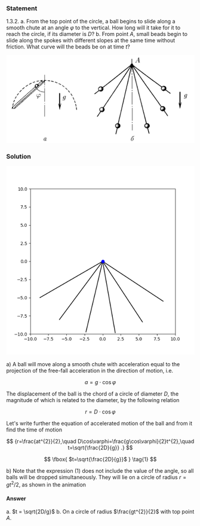 ###  Statement

$1.3.2.$ a. From the top point of the circle, a ball begins to slide along a smooth chute at an angle $\varphi$ to the vertical. How long will it take for it to reach the circle, if its diameter is $D$?
b. From point $A$, small beads begin to slide along the spokes with different slopes at the same time without friction. What curve will the beads be on at time $t$?

![ For problem 1.3.2 |1139x531, 75%](../../img/1.3.2/statement.png)

### Solution

![ Animation of the movement of the balls on the spokes |600x600, 59%](../../img/1.3.2/animation.gif)

a) A ball will move along a smooth chute with acceleration equal to the projection of the free-fall acceleration in the direction of motion, i.e.

$$
a = g \cdot\cos{\varphi }
$$

The displacement of the ball is the chord of a circle of diameter $D$, the magnitude of which is related to the diameter, by the following relation

$$
r = D \cdot\cos{\varphi }
$$

Let's write further the equation of accelerated motion of the ball and from it find the time of motion

$$
{r=\frac{at^{2}}{2},\quad D\cos\varphi=\frac{g\cos\varphi}{2}t^{2},\quad t=\sqrt{\frac{2D}{g}} .}
$$

$$
\fbox{ $t=\sqrt{\frac{2D}{g}}$ } \tag{1}
$$

b) Note that the expression $(1)$ does not include the value of the angle, so all balls will be dropped simultaneously. They will lie on a circle of radius $r = g t^2/2$, as shown in the animation

#### Answer

a. $t = \sqrt{2D/g}$
b. On a circle of radius $\frac{gt^{2}}{2}$ with top point $A$.